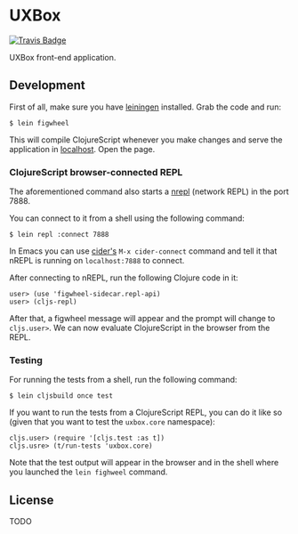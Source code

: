 # UXBox

[![Travis Badge](https://img.shields.io/travis/uxbox/front.svg?style=flat)](https://travis-ci.org/uxbox/front "Travis Badge")

UXBox front-end application.

## Development

First of all, make sure you have [leiningen](http://leiningen.org/) installed. Grab the code and run:

```
$ lein figwheel
```

This will compile ClojureScript whenever you make changes and serve the application in [localhost](http://localhost:3449/).
Open the page.

### ClojureScript browser-connected REPL

The aforementioned command also starts a [nrepl](https://github.com/clojure/tools.nrepl) (network REPL) in the port 7888.

You can connect to it from a shell using the following command:

```
$ lein repl :connect 7888
```

In Emacs you can use [cider's](https://github.com/clojure-emacs/cider) `M-x cider-connect` command and tell it that nREPL is
running on `localhost:7888` to connect.

After connecting to nREPL, run the following Clojure code in it:

```
user> (use 'figwheel-sidecar.repl-api)
user> (cljs-repl)
```

After that, a figwheel message will appear and the prompt will change to `cljs.user>`. We can now evaluate ClojureScript in the
browser from the REPL.

### Testing

For running the tests from a shell, run the following command:

```
$ lein cljsbuild once test
```

If you want to run the tests from a ClojureScript REPL, you can do it like so (given that you want to test the `uxbox.core` namespace):

```
cljs.user> (require '[cljs.test :as t])
cljs.usre> (t/run-tests 'uxbox.core)
```

Note that the test output will appear in the browser and in the shell where you launched the `lein fighweel` command.

## License

TODO
